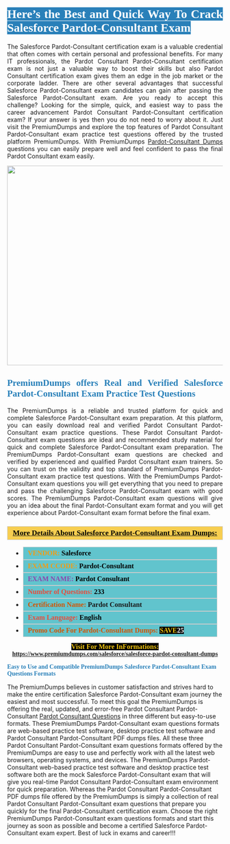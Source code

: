 <h1 style="text-align: justify;"><span style="color:#ffffff;"><span style="font-family:Georgia,serif;"><strong><span style="background-color:#2980b9;">Here’s the Best and Quick Way To Crack Salesforce Pardot-Consultant Exam</span></strong></span></span></h1>

<p style="text-align: justify;">The Salesforce Pardot-Consultant certification exam is a valuable credential that often comes with certain personal and professional benefits. For many IT professionals, the Pardot Consultant Pardot-Consultant certification exam is not just a valuable way to boost their skills but also Pardot Consultant certification exam gives them an edge in the job market or the corporate ladder. There are other several advantages that successful Salesforce Pardot-Consultant exam candidates can gain after passing the Salesforce Pardot-Consultant exam. Are you ready to accept this challenge? Looking for the simple, quick, and easiest way to pass the career advancement Pardot Consultant Pardot-Consultant certification exam? If your answer is yes then you do not need to worry about it. Just visit the PremiumDumps and explore the top features of Pardot Consultant Pardot-Consultant exam practice test questions offered by the trusted platform PremiumDumps. With PremiumDumps <a href="https://www.premiumdumps.com/salesforce/salesforce-pardot-consultant-dumps">Pardot-Consultant Dumps</a> questions you can easily prepare well and feel confident to pass the final Pardot Consultant exam easily.</p>

<p style="text-align: center;"><a href="https://www.premiumdumps.com/salesforce/salesforce-pardot-consultant-dumps"><img alt="" src="https://i.imgur.com/KJGzbJ2.jpeg" style="width: 700px; height: 465px;" /></a></p>

<h2 style="text-align: justify;"><span style="color:#2980b9;"><span style="font-family:Georgia,serif;"><strong>PremiumDumps offers Real and Verified Salesforce Pardot-Consultant Exam Practice Test Questions</strong></span></span></h2>

<p style="text-align: justify;">The PremiumDumps is a reliable and trusted platform for quick and complete Salesforce Pardot-Consultant exam preparation. At this platform, you can easily download real and verified Pardot Consultant Pardot-Consultant exam practice questions. These Pardot Consultant Pardot-Consultant exam questions are ideal and recommended study material for quick and complete Salesforce Pardot-Consultant exam preparation. The PremiumDumps Pardot-Consultant exam questions are checked and verified by experienced and qualified Pardot Consultant exam trainers. So you can trust on the validity and top standard of PremiumDumps Pardot-Consultant exam practice test questions. With the PremiumDumps Pardot-Consultant exam questions you will get everything that you need to prepare and pass the challenging Salesforce Pardot-Consultant exam with good scores. The PremiumDumps Pardot-Consultant exam questions will give you an idea about the final Pardot-Consultant exam format and you will get experience about Pardot-Consultant exam format before the final exam.</p>

<h3 style="background: #f7ce50; border: 1px solid rgb(204, 204, 204); padding: 5px 10px; text-align: center;"><span style="font-family:Georgia,serif;"><u><u><span style="color:#000000;"><span style="font-size:11pt"><span style="line-height:normal"><b><span style="font-size:13.0pt"><span cambria="">More Details About Salesforce Pardot-Consultant Exam Dumps:</span></span></b></span></span></span></u></u></span></h3>

<ul>
	<li style="margin:0cm 10pt">
	<div style="background:#61c4cd; border: 1px solid rgb(204, 204, 204); padding: 5px 10px; text-align: justify;"><span style="font-family:Georgia,serif;"><span style="font-size:11pt"><span style="line-height:normal"><b><span style="font-size:12.0pt"><span new="" roman="" times=""><span style="color:#f39c12;">VENDOR:</span> <span style="color:#000000;">Salesforce</span></span></span></b></span></span></span></div>
	</li>
	<li style="margin:0cm 10pt">
	<div style="background: #61c4cd; border: 1px solid rgb(204, 204, 204); padding: 5px 10px; text-align: justify;"><span style="font-family:Georgia,serif;"><span style="font-size:11pt"><span style="line-height:normal"><b><span style="font-size:12.0pt"><span new="" roman="" times=""><span style="color:#f39c12;">EXAM CCODE:</span> <span style="color:#000000;">Pardot-Consultant</span></span></span></b></span></span></span></div>
	</li>
	<li style="margin:0cm 10pt">
	<div style="background: #61c4cd; border: 1px solid rgb(204, 204, 204); padding: 5px 10px; text-align: justify;"><span style="font-family:Georgia,serif;"><span style="font-size:11pt"><span style="line-height:normal"><b><span style="font-size:12.0pt"><span new="" roman="" times=""><span style="color:#8e44ad;">EXAM NAME:</span> <span style="color:#000000;">Pardot Consultant</span></span></span></b></span></span></span></div>
	</li>
	<li style="margin:0cm 10pt">
	<div style="background: #61c4cd; border: 1px solid rgb(204, 204, 204); padding: 5px 10px;"><span style="font-family:Georgia,serif;"><span style="font-size:11pt"><span style="line-height:normal"><b><span style="font-size:12.0pt"><span new="" roman="" times=""><span style="color:#e74c3c;">Number of Questions:</span><span style="color:#000000;"><span style="color:#f1c40f;"> </span>233</span></span></span></b></span></span></span></div>
	</li>
	<li style="margin:0cm 10pt">
	<div style="background: #61c4cd; border: 1px solid rgb(204, 204, 204); padding: 5px 10px; text-align: justify;"><span style="font-family:Georgia,serif;"><span style="font-size:11pt"><span style="line-height:normal"><b><span style="font-size:12.0pt"><span new="" roman="" times=""><span style="color:#d35400;">Certification Name:</span> Pardot Consultant</span></span></b></span></span></span></div>
	</li>
	<li style="margin:0cm 10pt">
	<div style="background: #61c4cd; border: 1px solid rgb(204, 204, 204); padding: 5px 10px; text-align: justify;"><span style="font-family:Georgia,serif;"><span style="font-size:11pt"><span style="line-height:normal"><b><span style="font-size:12.0pt"><span new="" roman="" times=""><span style="color:#e74c3c;">Exam Language:</span> <span style="color:#000000;">English</span></span></span></b></span></span></span></div>
	</li>
	<li style="margin:0cm 10pt">
	<div style="background: #61c4cd; border: 1px solid rgb(204, 204, 204); padding: 5px 10px;"><span style="font-family:Georgia,serif;"><span style="font-size:11pt"><span style="line-height:normal"><b><span style="font-size:12.0pt"><span new="" roman="" times=""><span style="color:#d35400;">Promo Code For Pardot-Consultant Dumps:</span><span style="color:#f1c40f;"> <span style="background-color:#000000;">SAVE</span></span><span style="color:#ffffff;"><span style="background-color:#000000;">25</span></span></span></span></b></span></span></span></div>
	</li>
</ul>

<p style="text-align: center;"><span style="font-family:Georgia,serif;"><strong><span style="font-size:16px;"><span style="color:#f1c40f;"><span style="background-color:#000000;">Visit For More InFormations:</span></span></span> <a href="https://www.premiumdumps.com/salesforce/salesforce-pardot-consultant-dumps">https://www.premiumdumps.com/salesforce/salesforce-pardot-consultant-dumps</a></strong></span></p>

<p><span style="color:#2980b9;"><span style="font-family:Georgia,serif;"><strong><strong><strong>Easy to Use and Compatible PremiumDumps Salesforce Pardot-Consultant Exam Questions Formats</strong></strong></strong></span></span></p>

<p>The PremiumDumps believes in customer satisfaction and strives hard to make the entire certification Salesforce Pardot-Consultant exam journey the easiest and most successful. To meet this goal the PremiumDumps is offering the real, updated, and error-free Pardot Consultant Pardot-Consultant <a href="https://www.premiumdumps.com/salesforce/pardot-consultant-dumps">Pardot Consultant Questions</a> in three different but easy-to-use formats. These PremiumDumps Pardot-Consultant exam questions formats are web-based practice test software, desktop practice test software and Pardot Consultant Pardot-Consultant PDF dumps files. All these three Pardot Consultant Pardot-Consultant exam questions formats offered by the PremiumDumps are easy to use and perfectly work with all the latest web browsers, operating systems, and devices. The PremiumDumps Pardot-Consultant web-based practice test software and desktop practice test software both are the mock Salesforce Pardot-Consultant exam that will give you real-time Pardot Consultant Pardot-Consultant exam environment for quick preparation. Whereas the Pardot Consultant Pardot-Consultant PDF dumps file offered by the PremiumDumps is simply a collection of real Pardot Consultant Pardot-Consultant exam questions that prepare you quickly for the final Pardot-Consultant certification exam. Choose the right PremiumDumps Pardot-Consultant exam questions formats and start this journey as soon as possible and become a certified Salesforce Pardot-Consultant exam expert. Best of luck in exams and career!!!</p>
